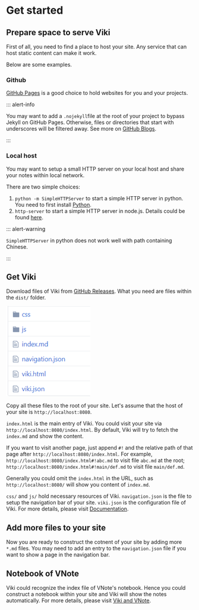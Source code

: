 # Get started
## Prepare space to serve Viki
First of all, you need to find a place to host your site. Any service that can host static content can make it work.

Below are some examples.

### Github
[GitHub Pages](https://pages.github.com/) is a good choice to hold websites for you and your projects.

::: alert-info

You may want to add a `.nojekyll`file at the root of your project to bypass Jekyll on GitHub Pages. Otherwise, files or directories that start with underscores will be filtered away. See more on [GitHub Blogs](https://blog.github.com/2009-12-29-bypassing-jekyll-on-github-pages/).

:::

### Local host
You may want to setup a small HTTP server on your local host and share your notes within local network.

There are two simple choices:

1. `python -m SimpleHTTPServer` to start a simple HTTP server in python. You need to first install [Python](https://www.python.org/).
2. `http-server` to start a simple HTTP server in node.js. Details could be found [here](https://www.npmjs.com/package/http-server).

::: alert-warning

`SimpleHTTPServer` in python does not work well with path containing Chinese.

:::

## Get Viki
Download files of Viki from [GitHub Releases](https://github.com/tamlok/viki/releases). What you need are files within the `dist/` folder.

![Viki Files](_v_images/20181118110442141_26270.png)

Copy all these files to the root of your site. Let's assume that the host of your site is `http://localhost:8080`.

`index.html` is the main entry of Viki. You could visit your site via `http://localhost:8080/index.html`. By default, Viki will try to fetch the `index.md` and show the content.

If you want to visit another page, just append `#!` and the relative path of that page after `http://localhost:8080/index.html`. For example, `http://localhost:8080/index.html#!abc.md` to visit file `abc.md` at the root; `http://localhost:8080/index.html#!main/def.md` to visit file `main/def.md`.

Generally you could omit the `index.html` in the URL, such as `http://localhost:8080/` will show you content of `index.md`.

`css/` and `js/` hold necessary resources of Viki. `navigation.json` is the file to setup the navigation bar of your site. `viki.json` is the configuration file of Viki. For more details, please visit [Documentation](docs/_vnote.json).

## Add more files to your site
Now you are ready to construct the cotnent of your site by adding more `*.md` files. You may need to add an entry to the `navigation.json` file if you want to show a page in the navigation bar.

## Notebook of VNote
Viki could recognize the index file of VNote's notebook. Hence you could construct a notebook within your site and Viki will show the notes automatically. For more details, please visit [Viki and VNote](docs/Users/Viki%20and%20VNote.md).
